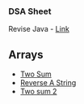 ### DSA Sheet

Revise Java - [Link](https://www.youtube.com/watch?v=GdzRzWymT4c)

## Arrays
- [Two Sum](https://leetcode.com/problems/two-sum/)
- [Reverse A String](https://leetcode.com/problems/reverse-string/)
- [Two sum 2](https://leetcode.com/problems/two-sum-ii-input-array-is-sorted/)

